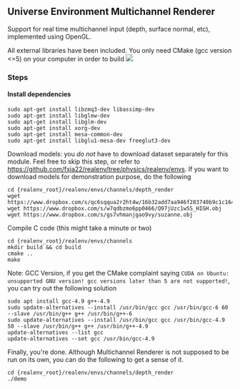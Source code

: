 ## Universe Environment Multichannel Renderer
Support for real time multichannel input (depth, surface normal, etc), implemented using OpenGL. 

All external libraries have been included. You only need CMake (gcc version <=5) on your computer in order to build
![](https://github.com/fxia22/realenv/blob/depth_render/misc/depth_render.png)


### Steps

#### Install dependencies
```shell
sudo apt-get install libzmq3-dev libassimp-dev
sudo apt-get install libglew-dev
sudo apt-get install libglm-dev
sudo apt-get install xorg-dev 
sudo apt-get install mesa-common-dev
sudo apt-get install libglu1-mesa-dev freeglut3-dev

```




Download models: you *do not* have to download dataset separately for this module. Feel free to skip this step, or refer to https://github.com/fxia22/realenv/tree/physics/realenv/envs. If you want to download models for demonstration purpose, do the following
```shell
cd {realenv_root}/realenv/envs/channels/depth_render
wget https://www.dropbox.com/s/qc6sqqua2r2ht4w/16b32add7aa946f283740b9c1c1646c0.obj
wget https://www.dropbox.com/s/w7qdbzmo6pp0466/Q97jUzc1wSS_HIGH.obj
wget https://www.dropbox.com/s/gs7vhmanjgao9vy/suzanne.obj
```

Compile C code (this might take a minute or two)
```shell
cd {realenv_root}/realenv/envs/channels
mkdir build && cd build
cmake ..
make
```

Note: GCC Version, if you get the CMake complaint saying `CUDA on Ubuntu: unsupported GNU version! gcc versions later than 5 are not supported!`, you can try out the following solution

```shell
sudo apt install gcc-4.9 g++-4.9
sudo update-alternatives --install /usr/bin/gcc gcc /usr/bin/gcc-6 60 --slave /usr/bin/g++ g++ /usr/bin/g++-6
sudo update-alternatives --install /usr/bin/gcc gcc /usr/bin/gcc-4.9 50 --slave /usr/bin/g++ g++ /usr/bin/g++-4.9
update-alternatives --list gcc
update-alternatives --set gcc /usr/bin/gcc-4.9
```


Finally, you're done. Although Multichannel Renderer is not supposed to be run on its own, you can do the following to get a sense of it. 
```
cd {realenv_root}/realenv/envs/channels/depth_render
./demo
```
